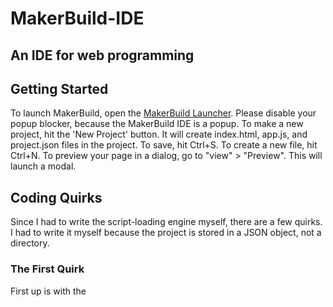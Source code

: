 # MakerBuild-IDE
An IDE for web programming
----------------------------------------
## Getting Started
To launch MakerBuild, open the [MakerBuild Launcher](munchkinhalfling.github.io/MakerBuild-IDE).
Please disable your popup blocker, because the MakerBuild IDE is a popup.
To make a new project, hit the 'New Project' button.
It will create index.html, app.js, and project.json files in the project.
To save, hit Ctrl+S. To create a new file, hit Ctrl+N.
To preview your page in a dialog, go to "view" > "Preview". This will launch a modal.
## Coding Quirks
Since I had to write the script-loading engine myself, there are a few quirks. I had to write it myself because the project is stored in a JSON object, not a directory.
### The First Quirk
First up is with the <script> tag. As with any method of importing scripts (in the IDE), you have to have a "./" in front of all local URLs.
### The Second Quirk
Second up is with export statements. You can only "export default".
### The Third Quirk
Third up is with import statements. This relates to the the second querk. Since you can only use default exports, the `import {var1, var2} from './module.js'` syntax imports properties of an object you 'export default'.

## Browser Support
The app is tried, true, and tested in Firefox Developer Edition, although I do believe that that is the only browser it really works in. Chrome doesn't work, that's for sure (at least keyboard shortcuts, URL hiding in the dialog, and the preview don't work in Chrome).
